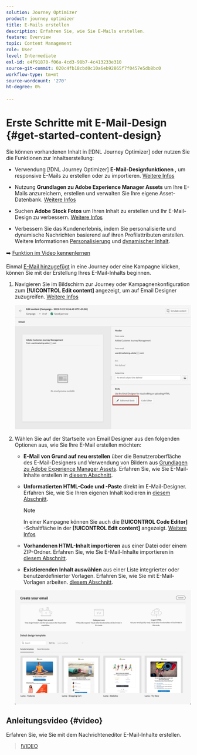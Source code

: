 ```yaml
---
solution: Journey Optimizer
product: journey optimizer
title: E-Mails erstellen
description: Erfahren Sie, wie Sie E-Mails erstellen.
feature: Overview
topic: Content Management
role: User
level: Intermediate
exl-id: e4f91870-f06a-4cd3-98b7-4c413233e310
source-git-commit: 020c4fb18cbd0c10a6eb92865f7f0457e5db8bc0
workflow-type: tm+mt
source-wordcount: '270'
ht-degree: 0%

---
```


# Erste Schritte mit E-Mail-Design {#get-started-content-design}

Sie können vorhandenen Inhalt in [!DNL Journey Optimizer] oder nutzen Sie die Funktionen zur Inhaltserstellung:

* Verwendung [!DNL Journey Optimizer] **E-Mail-Designfunktionen** , um responsive E-Mails zu erstellen oder zu importieren. [Weitere Infos](content-from-scratch.md)

* Nutzung **Grundlagen zu Adobe Experience Manager Assets** um Ihre E-Mails anzureichern, erstellen und verwalten Sie Ihre eigene Asset-Datenbank. [Weitere Infos](assets-essentials.md)

* Suchen **Adobe Stock Fotos** um Ihren Inhalt zu erstellen und Ihr E-Mail-Design zu verbessern. [Weitere Infos](stock.md)

* Verbessern Sie das Kundenerlebnis, indem Sie personalisierte und dynamische Nachrichten basierend auf ihren Profilattributen erstellen. Weitere Informationen [Personalisierung](../personalization/personalize.md) und [dynamischer Inhalt](../personalization/get-started-dynamic-content.md).

➡️ [Funktion im Video kennenlernen](#video)

Einmal [E-Mail hinzugefügt](create-email.md) in eine Journey oder eine Kampagne klicken, können Sie mit der Erstellung Ihres E-Mail-Inhalts beginnen.

1. Navigieren Sie im Bildschirm zur Journey oder Kampagnenkonfiguration zum **[!UICONTROL Edit content]** angezeigt, um auf Email Designer zuzugreifen. [Weitere Infos](create-email.md#define-email-content)

   ![](assets/email_designer_edit_email_body.png)

1. Wählen Sie auf der Startseite von Email Designer aus den folgenden Optionen aus, wie Sie Ihre E-Mail erstellen möchten:

   * **E-Mail von Grund auf neu erstellen** über die Benutzeroberfläche des E-Mail-Designers und Verwendung von Bildern aus [Grundlagen zu Adobe Experience Manager Assets](assets-essentials.md). Erfahren Sie, wie Sie E-Mail-Inhalte erstellen in [diesem Abschnitt](content-from-scratch.md).

   * **Unformatierten HTML-Code und -Paste** direkt im E-Mail-Designer. Erfahren Sie, wie Sie Ihren eigenen Inhalt kodieren in [diesem Abschnitt](code-content.md).

      >[!NOTE]
      >
      >In einer Kampagne können Sie auch die **[!UICONTROL Code Editor]** -Schaltfläche in der **[!UICONTROL Edit content]** angezeigt. [Weitere Infos](create-email.md#define-email-content)


   * **Vorhandenen HTML-Inhalt importieren** aus einer Datei oder einem ZIP-Ordner. Erfahren Sie, wie Sie E-Mail-Inhalte importieren in [diesem Abschnitt](existing-content.md).

   * **Existierenden Inhalt auswählen** aus einer Liste integrierter oder benutzerdefinierter Vorlagen. Erfahren Sie, wie Sie mit E-Mail-Vorlagen arbeiten. [diesem Abschnitt](email-templates.md).

   ![](assets/email_designer_create_options.png)

## Anleitungsvideo {#video}

Erfahren Sie, wie Sie mit dem Nachrichteneditor E-Mail-Inhalte erstellen.

>[!VIDEO](https://video.tv.adobe.com/v/334150?quality=12)
